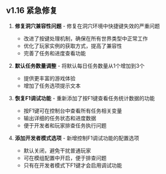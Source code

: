 ## v1.16 紧急修复

1. **修复洞穴兼容性问题** - 修复在洞穴环境中快捷键失效的严重问题
   - 改进了按键处理机制，确保在所有世界类型中正常工作
   - 优化了玩家实例的获取方式，提高了兼容性
   - 完善了任务和进度查看功能

2. **默认任务数量调整** - 将默认每日任务数量从1个增加到3个
   - 提供更丰富的游戏体验
   - 增加了任务选项提示文本 

3. **恢复F1调试功能** - 重新添加了按F1键查看任务统计数据的功能
   - 按F1键可在控制台中查看所有任务相关变量
   - 输出详细的任务状态和进度数据
   - 便于开发者和玩家排查任务执行问题 

4. **添加开发者模式选项** - 新增控制F1调试功能的配置选项
   - 默认关闭，避免干扰普通玩家
   - 可在模组配置中开启，便于排查问题
   - 只有在开发者模式下F1键才会启用调试功能 